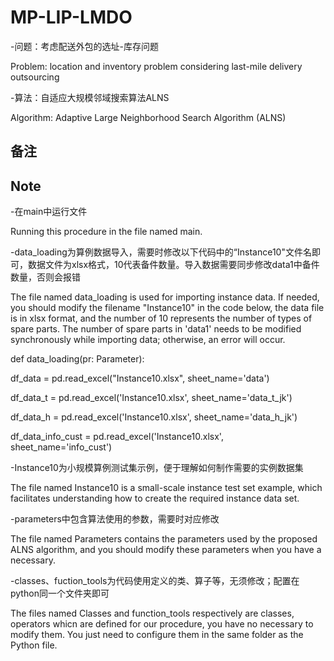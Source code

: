 # MP-LIP-LMDO

-问题：考虑配送外包的选址-库存问题

Problem: location and inventory problem considering last-mile delivery outsourcing

-算法：自适应大规模邻域搜索算法ALNS

Algorithm: Adaptive Large Neighborhood Search Algorithm (ALNS)

## 备注

## Note

-在main中运行文件

Running this procedure in the file named main.

-data_loading为算例数据导入，需要时修改以下代码中的“Instance10"文件名即可，数据文件为xlsx格式，10代表备件数量。导入数据需要同步修改data1中备件数量，否则会报错

The file named data_loading is used for importing instance data. If needed, you should modify the filename "Instance10" in the code below, the data file is in xlsx format, and the number of  10 represents the number of types of spare parts. The number of spare parts in 'data1' needs to be modified synchronously while importing data; otherwise, an error will occur.

def data_loading(pr: Parameter):

df_data = pd.read_excel("Instance10.xlsx", sheet_name='data')

df_data_t = pd.read_excel('Instance10.xlsx', sheet_name='data_t_jk')

df_data_h = pd.read_excel('Instance10.xlsx', sheet_name='data_h_jk')

df_data_info_cust = pd.read_excel('Instance10.xlsx', sheet_name='info_cust')

-Instance10为小规模算例测试集示例，便于理解如何制作需要的实例数据集

The file named Instance10 is a small-scale instance test set example, which facilitates understanding how to create the required instance data set.

-parameters中包含算法使用的参数，需要时对应修改

The file named Parameters contains the parameters used by the proposed ALNS algorithm, and you should modify these parameters when you have a necessary.

-classes、fuction_tools为代码使用定义的类、算子等，无须修改；配置在python同一个文件夹即可

The files named Classes and function_tools respectively are classes, operators whicn are defined for our procedure, you have no necessary to modify them. You just need to configure them in the same folder as the Python file.
